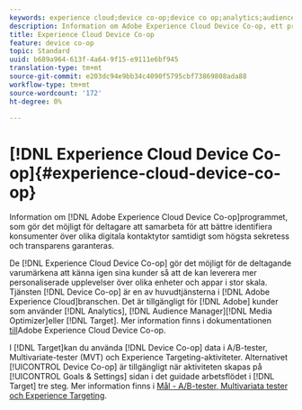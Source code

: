 ```yaml
---
keywords: experience cloud;device co-op;device co op;analytics;audience manager;aam;media optimizer;device graph
description: Information om Adobe Experience Cloud Device Co-op, ett program som gör att deltagare kan samarbeta för att bättre identifiera konsumenter i olika kontaktytor samtidigt som högsta sekretess och transparens garanteras.
title: Experience Cloud Device Co-op
feature: device co-op
topic: Standard
uuid: b689a964-613f-4a64-9f15-e9111e6bf945
translation-type: tm+mt
source-git-commit: e203dc94e9bb34c4090f5795cbf73869808ada88
workflow-type: tm+mt
source-wordcount: '172'
ht-degree: 0%

---
```



# [!DNL Experience Cloud Device Co-op]{#experience-cloud-device-co-op}

Information om [!DNL Adobe Experience Cloud Device Co-op]programmet, som gör det möjligt för deltagare att samarbeta för att bättre identifiera konsumenter över olika digitala kontaktytor samtidigt som högsta sekretess och transparens garanteras.

De [!DNL Experience Cloud Device Co-op] gör det möjligt för de deltagande varumärkena att känna igen sina kunder så att de kan leverera mer personaliserade upplevelser över olika enheter och appar i stor skala. Tjänsten [!DNL Device Co-op] är en av huvudtjänsterna i [!DNL Adobe Experience Cloud]branschen. Det är tillgängligt för [!DNL Adobe] kunder som använder [!DNL Analytics], [!DNL Audience Manager][!DNL Media Optimizer]eller [!DNL Target]. Mer information finns i dokumentationen [till](https://docs.adobe.com/content/help/en/device-co-op/using/home.html)Adobe Experience Cloud Device Co-op.

I [!DNL Target]kan du använda [!DNL Device Co-op] data i A/B-tester, Multivariate-tester (MVT) och Experience Targeting-aktiviteter. Alternativet [!UICONTROL Device Co-op] är tillgängligt när aktiviteten skapas på [!UICONTROL Goals & Settings] sidan i det guidade arbetsflödet i [!DNL Target] tre steg. Mer information finns i [Mål - A/B-tester, Multivariata tester och Experience Targeting](https://docs.adobe.com/content/help/en/device-co-op/using/data/target.html).
